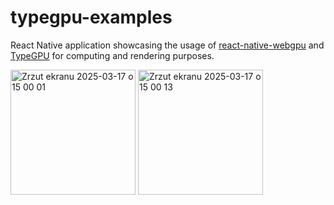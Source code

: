 # typegpu-examples

React Native application showcasing the usage of [react-native-webgpu](https://github.com/wcandillon/react-native-webgpu/) and [TypeGPU](https://github.com/software-mansion/TypeGPU) for computing and rendering purposes.

<img width="200" alt="Zrzut ekranu 2025-03-17 o 15 00 01" src="https://github.com/user-attachments/assets/95ee3c5f-d638-4960-8a50-d5a2e2d6363d" />
<img width="200" alt="Zrzut ekranu 2025-03-17 o 15 00 13" src="https://github.com/user-attachments/assets/a79705c6-789e-4008-bd02-0050ba4b0c18" />

